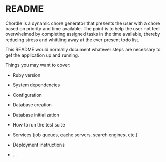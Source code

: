 # README

Chordle is a dynamic chore generator that presents the user with a chore based on priority and time available. The point is to help the user not feel overwhelmed by completing assigned tasks in the time available, thereby reducing stress and whittling away at the ever present todo list.  


This README would normally document whatever steps are necessary to get the
application up and running.

Things you may want to cover:

* Ruby version

* System dependencies

* Configuration

* Database creation

* Database initialization

* How to run the test suite

* Services (job queues, cache servers, search engines, etc.)

* Deployment instructions

* ...
